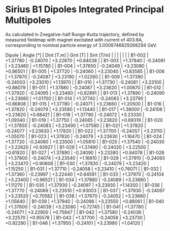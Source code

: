 Sirius B1 Dipoles Integrated Principal Multipoles
=================================================

As calculated in Znegative-half Runge-Kutta trajectory,
defined by measured fieldmap with magnet excitated with current of 403.6A,
corresponding to nominal particle energy of 3.0008746829268294 GeV.

  Dipole   |  Angle [°]   |  Dint [T.m]  |   Gint [T]   |  Sint [T/m]  |
           |              |              |              |              |
|  B1-002  |   +1.37780   |   -0.24070   |   +3.22870   |   +0.84038   |
|  B1-003  |   +1.37840   |   -0.24081   |   +3.23460   |   +1.15780   |
|  B1-004  |   +1.37650   |   -0.24049   |   +3.23080   |   +0.86501   |
|  B1-005  |   +1.37720   |   -0.24060   |   +3.23040   |   +0.83585   |
|  B1-006  |   +1.37870   |   -0.24087   |   +3.23190   |   +1.02260   |
|  B1-009  |   +1.37390   |   -0.24003   |   +3.23010   |   +1.13970   |
|  B1-010  |   +1.37730   |   -0.24061   |   +3.23100   |   +0.88079   |
|  B1-011  |   +1.37880   |   -0.24087   |   +3.23620   |   +1.00670   |
|  B1-012  |   +1.37920   |   -0.24095   |   +3.23460   |   +0.82891   |
|  B1-013  |   +1.37890   |   -0.24090   |   +3.23660   |   +1.01700   |
|  B1-014  |   +1.37740   |   -0.24063   |   +3.23790   |   +0.86808   |
|  B1-015  |   +1.37780   |   -0.24071   |   +3.23660   |   +1.20500   |
|  B1-016  |   +1.37820   |   -0.24079   |   +3.23580   |   +1.13440   |
|  B1-017  |   +1.38000   |   -0.24108   |   +3.23620   |   +0.68421   |
|  B1-018  |   +1.37790   |   -0.24072   |   +3.23330   |   +1.09340   |
|  B1-019  |   +1.37750   |   -0.24065   |   +3.23820   |   +0.69319   |
|  B1-020  |   +1.37850   |   -0.24083   |   +3.23490   |   +1.07580   |
|  B1-021  |   +1.37820   |   -0.24077   |   +3.23630   |   +1.17820   |
|  B1-022  |   +1.37700   |   -0.24057   |   +3.23110   |   +1.05070   |
|  B1-023  |   +1.37830   |   -0.24079   |   +3.23630   |   +1.16470   |
|  B1-024  |   +1.37720   |   -0.24060   |   +3.23500   |   +1.05810   |
|  B1-025  |   +1.37540   |   -0.24030   |   +3.22620   |   +0.93927   |
|  B1-026  |   +1.37490   |   -0.24020   |   +3.22500   |   +0.61920   |
|  B1-027  |   +1.37890   |   -0.24090   |   +3.23380   |   +0.94078   |
|  B1-028  |   +1.37800   |   -0.24074   |   +3.23540   |   +1.16810   |
|  B1-029  |   +1.37910   |   -0.24093   |   +3.23470   |   +0.90808   |
|  B1-030  |   +1.37830   |   -0.24079   |   +3.23420   |   +1.15250   |
|  B1-031  |   +1.37710   |   -0.24058   |   +3.23410   |   +0.76071   |
|  B1-032  |   +1.37360   |   -0.23997   |   +3.22440   |   +0.64591   |
|  B1-033  |   +1.37970   |   -0.24104   |   +3.23400   |   +0.96521   |
|  B1-034  |   +1.37880   |   -0.24089   |   +3.23660   |   +1.11270   |
|  B1-035  |   +1.37930   |   -0.24097   |   +3.23930   |   +1.14350   |
|  B1-036  |   +1.37770   |   -0.24069   |   +3.23510   |   +0.93003   |
|  B1-037  |   +1.37930   |   -0.24097   |   +3.23520   |   +0.70582   |
|  B1-038  |   +1.37670   |   -0.24052   |   +3.23660   |   +1.05640   |
|  B1-039  |   +1.37940   |   -0.24098   |   +3.23550   |   +0.88061   |
|  B1-040  |   +1.37600   |   -0.24039   |   +3.23080   |   +0.72745   |
|  B1-041  |   +1.37780   |   -0.24071   |   +3.22900   |   +0.75947   |
|  B1-042  |   +1.37580   |   -0.24036   |   +3.22570   |   +0.95578   |
|  B1-043  |   +1.37700   |   -0.24056   |   +3.23730   |   +0.92290   |
|  B1-046  |   +1.37950   |   -0.24101   |   +3.23980   |   +1.04120   |
